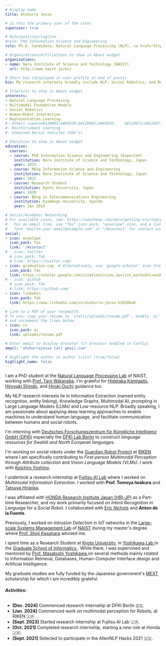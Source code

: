 ```yaml
---
# Display name
title: Atuhurra Jesse

# Is this the primary user of the site?
superuser: true

# Role/position/tagline
#role: PhD Information Science and Engineering
role: Ph.D. Candidate, Natural Language Processing (NLP), <a href="https://scholar.google.com/citations?view_op=list_works&hl=en&hl=en&user=2Li9kqwAAAAJ">Google Scholar</a>

# Organizations/Affiliations to show in About widget
organizations:
- name: Nara Institute of Science and Technology (NAIST)
  url: http://www.naist.jp/en/

# Short bio (displayed in user profile at end of posts)
bio: My research interests broadly include NLP, Social Robotics, and Representation Learning.

# Interests to show in About widget
interests:
- Natural Language Processing
- Multimodal Foundation Models
- Social Robotics 
- Human—Robot Interaction
- Representation Learning
#- Others <span>&#128065;&#65039;&#128065;&#65039;    &#128071;&#128071;</span>
#- Reinforcement Learning
#- Unmanned Aerial Vehicles (UAV's)

# Education to show in About widget
education:
  courses:
  - course: PhD Information Science and Engineering (Expected)
    institution: Nara Institute of Science and Technology, Japan
    year: 2025
  - course: MEng Information Science and Engineering
    institution: Nara Institute of Science and Technology, Japan
    year: 2022
  - course: Research Student
    institution: Kyoto University, Japan
    year: 2020
  - course: BEng in Telecommunications Engineering
    institution: Kyambogo University, Uganda
    year: Jan 2016

# Social/Academic Networking
# For available icons, see: https://wowchemy.com/docs/getting-started/page-builder/#icons
#   For an email link, use "fas" icon pack, "envelope" icon, and a link in the
#   form "mailto:your-email@example.com" or "/#contact" for contact widget.
social:
- icon: envelope
  icon_pack: fas
  link: '/#contact'
# - icon: twitter
  # icon_pack: fab
  # link: https://twitter.com/
- icon: graduation-cap  # Alternatively, use `google-scholar` icon from `ai` icon pack
  icon_pack: fas
  link: https://scholar.google.com/citations?view_op=list_works&hl=en&hl=en&user=2Li9kqwAAAAJ
# - icon: github
  # icon_pack: fab
  # link: https://github.com/
- icon: linkedin
  icon_pack: fab
  link: https://www.linkedin.com/in/atuhurra-jesse-b2850ba8

# Link to a PDF of your resume/CV.
# To use: copy your resume to `static/uploads/resume.pdf`, enable `ai` icons in `params.toml`, 
# and uncomment the lines below.
- icon: cv
  icon_pack: ai
  link: uploads/resume.pdf

# Enter email to display Gravatar (if Gravatar enabled in Config)
email: "atuhurrajesse [at] gmail.com"

# Highlight the author in author lists? (true/false)
highlight_name: false
---
```


I am a PhD student at the <a href="https://nlp.naist.jp/en/">Natural Language Processing Lab</a> of NAIST, working with <a href="https://sites.google.com/site/tarowtnb/">Prof. Taro Watanabe</a>. I'm grateful for <a href="https://sites.google.com/site/hidetakakamigaito">Hidetaka Kamigaito</a>, <a href="https://hshindo.com/">Hiroyuki Shindo</a>, and <a href="https://hiroki13.github.io/">Hiroki Ouchi</a> guidance too.

My NLP research interests lie in Information Extraction (named entity recogntion, entity linking), Knowledge Graphs, Multimodal AI, prompting in Large Language Models (LLMs) and Low-resource NLP. Broadly speaking, I am passionate about applying deep learning approaches to enable machines to understand human language, and facilitate communication between humans and social robots.

I'm interning with <a href="https://www.dfki.de/en/web">Deutsches Forschungszentrum für Künstliche Intelligenz GmbH (DFKI)</a> especially the <a href="https://www.dfki.de/en/web/about-us/locations-contact/berlin">DFKI Lab Berlin</a> to construct <i>language resources for Swahili and North European languages</i>. 
<!-- I work with <a href="https://dfki-nlp.github.io/authors/leonhard-hennig/">Leonhard Hennig</a>. -->

I'm working on social robots under the <a href="https://grp.riken.jp/en/">Guardian Robot Project</a> at <a href="https://www.riken.jp/en/research/labs/r-ih/">RIKEN</a> where I am specifically contributing to <i>First-person Multimodal Perception</i> through <i>Attribute collection</i> and <i>Vision Language Models (VLMs)</i>. I work with <a href="https://pomdp.net">Koichiro Yoshino</a>. 
<!-- RIKEN R-IH is different from RIKEN AIP -->

I undertook a research internship at <a href="https://www.fujitsu.com/global/about/research/">Fujitsu AI Lab</a> where I worked on <i>Multimodal Information Extraction</i>. I worked with <b>Prof. Tomoya Iwakura</b> and <a href="https://tathi.github.io/">Tatsuya Hiraoka</a>.

I was affiliated with <a href="http://www.jp.honda-ri.com/en/">HONDA Research Institute Japan (HRI-JP)</a> as a Part-time Researcher, and my work primarily focused on <i>Intent Recognition in Language</i> for a Social Robot. I collaborated with <a href="hhttps://scholar.google.co.jp/citations?user=I3_MfAMAAAAJ&hl=en">Eric Nichols</a> and <b>Anton de la Fuente</b>.

Previously, I worked on <i>Intrusion Detection</i> in IoT networks in the <a href="http://www-lsm.naist.jp/en/">Large-scale Systems Management Lab</a> of <a href="http://www.naist.jp/en/">NAIST</a> during my master's degree where <a href="http://www-lsm.naist.jp/~kasahara/index-e.html"> Prof. Shoji Kasahara</a> advised me.

I spent time as a Research Student at <a href="https://www.kyoto-u.ac.jp/en"> Kyoto University</a>, in <a href="https://www.db.soc.i.kyoto-u.ac.jp/doku.php/en:start"> Yoshikawa Lab </a> in the <a href="https://www.i.kyoto-u.ac.jp/en/"> Graduate School of Informatics </a>. While there, I was supervised and mentored by <a href="https://www.db.soc.i.kyoto-u.ac.jp/~yoshikawa/index-en.html"> Prof. Masatoshi Yoshikawa </a> on several methods mainly related to Information Retrieval, Databases, Human-Computer Interface design and Artificial Intelligence.

My graduate studies are fully funded by the Japanese government's <a href="https://www.mext.go.jp/en/policy/education/highered/title02/detail02/sdetail02/1373897.htm">MEXT</a> scholarship for which I am incredibly grateful.

<!--
<b style="color:green;">Research Manuscripts Under Preparation:</b> <br>
<p >1. Atuhurra Jesse, Takanori Hara, Yuanyu Zhang, and Shoji Kasahara, <b>OADIS: Online, Adaptive, Deep Learning based Intrusion Detection with SMOTE sampling in IoT networks</b>. </p>
<b style="color:green;">Research Manuscripts Under Review:</b> <br>
<p >Paper submitted to NAACL 2022. </p>
Keep this LINK: https://stackoverflow.com/questions/64468843/netlify-deployment-failed-during-stage-building-site-build-script-returned-n
keep another LINK: https://gohugo.io/hosting-and-deployment/hosting-on-netlify/
-->

<h6><b>Activities:</b></h6>
<ul>
  <li><b>[Dec. 2024]</b> Commenced research internship at DFKI Berlin &#x1f1e9;&#x1f1ea;.</li>
  <li><b>[Jan. 2024]</b> Commenced work on multimodal perception for Robots, at RIKEN &#x1F1EF;&#x1F1F5;.</li>
  <li><b>[Sept. 2023]</b> Started research internship at Fujitsu AI Lab &#x1F1EF;&#x1F1F5;.</li>
  <!-- <li><b>[Feb. 2022]</b> Master Thesis Defense on <i>Balancing Data Distribution for Intrusion-detection Analysis</i>.</li> -->
  <li><b>[Oct. 2021]</b> Completed research internship, starting a new role at Honda &#x1F1EF;&#x1F1F5;.</li>
  <li><b>[Sept. 2021]</b> Selected to participate in the AllenNLP Hacks 2021 &#127482;&#127480;.</li>
</ul>



<!--
<h3><b style='color:purple !important;'>Google Scholar 👉 &#128073; </b> <a href="https://scholar.google.com/citations?view_op=list_works&hl=en&hl=en&user=2Li9kqwAAAAJ">Here.</a></h3>
-->

<!-- {{< icon name="download" pack="fas" >}} Download my {{< staticref "uploads/demo_resume.pdf" "newtab" >}}resumé{{< /staticref >}}. -->

<!-- The stufff below works -->

<!-- 
<script type="text/javascript" src="//rf.revolvermaps.com/0/0/6.js?i=5ird9uhh872&amp;m=7&amp;c=e63100&amp;cr1=ffffff&amp;f=arial&amp;l=0&amp;bv=90&amp;lx=-420&amp;ly=420&amp;hi=20&amp;he=7&amp;hc=a8ddff&amp;rs=80" async="async"></script> 
-->
